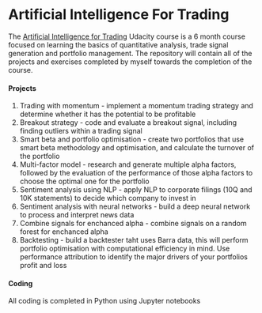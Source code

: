 # Artificial Intelligence For Trading

The [Artificial Intelligence for Trading](https://www.udacity.com/course/ai-for-trading--nd880) Udacity course is a 6 month course focused on learning the basics of quantitative analysis, trade signal generation and portfolio management. 
The repository will contain all of the projects and exercises completed by myself towards the completion of the course. 

#### Projects

1. Trading with momentum - implement a momentum trading strategy and determine whether it has the potential to be profitable 
2. Breakout strategy - code and evaluate a breakout signal, including finding outliers within a trading signal
3. Smart beta and portfolio optimisation - create two portfolios that use smart beta methodology and optimisation, and calculate the turnover of the portfolio
4. Multi-factor model - research and generate multiple alpha factors, followed by the evaluation of the performance of those alpha factors to choose the optimal one for the portfolio
5. Sentiment analysis using NLP - apply NLP to corporate filings (10Q and 10K statements) to decide which company to invest in
6. Sentiment analysis with neural networks - build a deep neural network to process and interpret news data
7. Combine signals for enchanced alpha - combine signals on a random forest for enchanced alpha 
8. Backtesting - build a backtester taht uses Barra data, this will perform portfolio optimisation with computational efficiency in mind. Use performance attribution to identify the major drivers of your portfolios profit and loss


#### Coding

All coding is completed in Python using Jupyter notebooks


